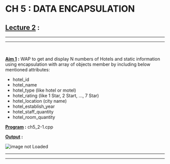 CH 5 : DATA ENCAPSULATION
=========================

## **<u>Lecture 2</u> :**
***
***
<br>

**<u>Aim 1</u> :** WAP to get and display N numbers of Hotels and static
information using encapsulation with array of objects
member by including below mentioned attributes:
- hotel_id
- hotel_name
- hotel_type (like hotel or motel)
- hotel_rating (like 1 Star, 2 Start, ..., 7 Star)
- hotel_location (city name)
- hotel_establish_year
- hotel_staff_quantity
- hotel_room_quantity

**<u>Program</u> :** ch5_2-1.cpp

**<u>Output</u> :**

![image not Loaded]()

***
***